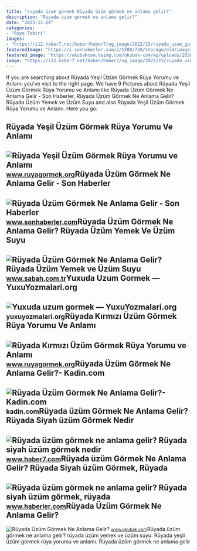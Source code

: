 ```yaml
---
title: "ruyada uzum gormek Rüyada üzüm görmek ne anlama gelir?"
description: "Rüyada üzüm görmek ne anlama gelir?"
date: "2023-11-24"
categories:
- "Ruya Tabiri"
images:
- "https://i12.haber7.net/haber/haber7/og_image/2022/23/ruyada_uzum_gormek_ne_anlama_gelir_ruyada_siyah_uzum_gormek_nedir_1654761830_4818.jpg"
featuredImage: "https://i.sonhaberler.com/2/1280/720/storage/old/images/haberler/2018/11/ruyada_uzum_gormek_ne_anlama_gelir_h87566_1b149.jpg"
featured_image: "https://okubakcom.teimg.com/okubak-com/wp/uploads/2020/05/ruyada-uzum-gormek.jpg"
image: "https://i12.haber7.net/haber/haber7/og_image/2022/23/ruyada_uzum_gormek_ne_anlama_gelir_ruyada_siyah_uzum_gormek_nedir_1654761830_4818.jpg"
---
```


If you are searching about Rüyada Yeşil Üzüm Görmek Rüya Yorumu ve Anlamı you've visit to the right page. We have 9 Pictures about Rüyada Yeşil Üzüm Görmek Rüya Yorumu ve Anlamı like Rüyada Üzüm Görmek Ne Anlama Gelir - Son Haberler, Rüyada Üzüm Görmek Ne Anlama Gelir? Rüyada Üzüm Yemek ve Üzüm Suyu and also Rüyada Yeşil Üzüm Görmek Rüya Yorumu ve Anlamı. Here you go:

Rüyada Yeşil Üzüm Görmek Rüya Yorumu Ve Anlamı
----------------------------------------------

 ![Rüyada Yeşil Üzüm Görmek Rüya Yorumu ve Anlamı](https://ruyagormek.org/images/Ruyada-Yesil-Uzum-Gormek-95.jpg) <small>www.ruyagormek.org</small>Rüyada Üzüm Görmek Ne Anlama Gelir - Son Haberler
-------------------------------------------------

 ![Rüyada Üzüm Görmek Ne Anlama Gelir - Son Haberler](https://i.sonhaberler.com/2/1280/720/storage/old/images/haberler/2018/11/ruyada_uzum_gormek_ne_anlama_gelir_h87566_1b149.jpg) <small>www.sonhaberler.com</small>Rüyada Üzüm Görmek Ne Anlama Gelir? Rüyada Üzüm Yemek Ve Üzüm Suyu
------------------------------------------------------------------

 ![Rüyada Üzüm Görmek Ne Anlama Gelir? Rüyada Üzüm Yemek ve Üzüm Suyu](https://iasbh.tmgrup.com.tr/59fa42/650/344/0/141/800/560?u=https://isbh.tmgrup.com.tr/sbh/2020/02/23/ruyada-uzum-gormek-ne-anlama-gelir-ruyada-uzum-yemek-ve-uzum-suyu-icmek-1582478287395.jpg) <small>www.sabah.com.tr</small>Yuxuda Uzum Gormek — YuxuYozmalari.org
--------------------------------------

 ![Yuxuda uzum gormek — YuxuYozmalari.org](https://yuxuyozmalari.org/wp-content/uploads/2022/01/Yuxuda-uzum-gormək.jpg) <small>yuxuyozmalari.org</small>Rüyada Kırmızı Üzüm Görmek Rüya Yorumu Ve Anlamı
------------------------------------------------

 ![Rüyada Kırmızı Üzüm Görmek Rüya Yorumu ve Anlamı](https://ruyagormek.org/images/Ruyada-Kirmizi-Uzum-Gormek-54.jpg) <small>www.ruyagormek.org</small>Rüyada Üzüm Görmek Ne Anlama Gelir?- Kadin.com
----------------------------------------------

 ![Rüyada Üzüm Görmek Ne Anlama Gelir?- Kadin.com](https://cdn.kadin.com/images/posts/9/0/0/620x400/ruyada-uzum-gormek-ne-anlama-gelir-1567171425.jpg) <small>kadin.com</small>Rüyada üzüm Görmek Ne Anlama Gelir? Rüyada Siyah üzüm Görmek Nedir
------------------------------------------------------------------

 ![Rüyada üzüm görmek ne anlama gelir? Rüyada siyah üzüm görmek nedir](https://i12.haber7.net/haber/haber7/og_image/2022/23/ruyada_uzum_gormek_ne_anlama_gelir_ruyada_siyah_uzum_gormek_nedir_1654761830_4818.jpg) <small>www.haber7.com</small>Rüyada üzüm Görmek Ne Anlama Gelir? Rüyada Siyah üzüm Görmek, Rüyada
--------------------------------------------------------------------

 ![Rüyada üzüm görmek ne anlama gelir? Rüyada siyah üzüm görmek, rüyada](https://foto.haberler.com/haber/2020/09/07/ruyada-uzum-gormek-ne-anlama-gelir-ruyada-siyah-13577383_3435_amp.jpg) <small>www.haberler.com</small>Rüyada Üzüm Görmek Ne Anlama Gelir?
-----------------------------------

 ![Rüyada Üzüm Görmek Ne Anlama Gelir?](https://okubakcom.teimg.com/okubak-com/wp/uploads/2020/05/ruyada-uzum-gormek.jpg) <small>www.okubak.com</small>Rüyada üzüm görmek ne anlama gelir? rüyada üzüm yemek ve üzüm suyu. Rüyada yeşil üzüm görmek rüya yorumu ve anlamı. Rüyada üzüm görmek ne anlama gelir
